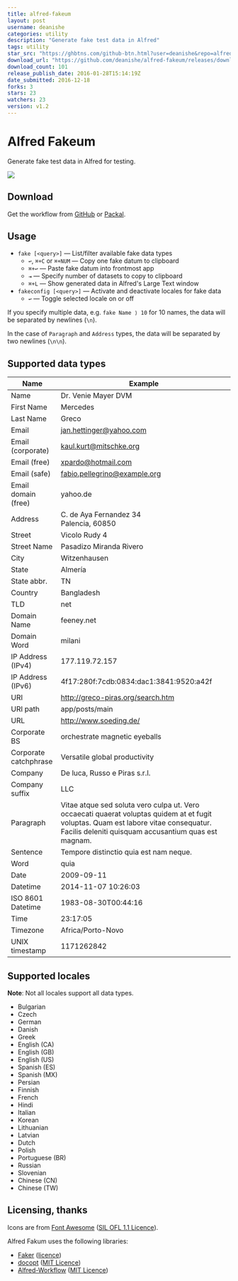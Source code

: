 ```yaml
---
title: alfred-fakeum
layout: post
username: deanishe
categories: utility
description: "Generate fake test data in Alfred"
tags: utility
star_src: "https://ghbtns.com/github-btn.html?user=deanishe&repo=alfred-fakeum&type=star&count=true"
download_url: "https://github.com/deanishe/alfred-fakeum/releases/download/v1.2/Fakeum-1.2.alfredworkflow"
download_count: 101
release_publish_date: 2016-01-28T15:14:19Z
date_submitted: 2016-12-18
forks: 3
stars: 23
watchers: 23
version: v1.2
---
```

# Alfred Fakeum #

Generate fake test data in Alfred for testing.

![][demo]

## Download ##

Get the workflow from [GitHub][gh-releases] or [Packal][packal].

## Usage ##

- `fake [<query>]` — List/filter available fake data types
    - `↩`, `⌘+C` or `⌘+NUM` — Copy one fake datum to clipboard
    - `⌘+↩` — Paste fake datum into frontmost app
    - `⇥` — Specify number of datasets to copy to clipboard
    - `⌘+L` — Show generated data in Alfred's Large Text window
- `fakeconfig [<query>]` — Activate and deactivate locales for fake data
    - `↩` — Toggle selected locale on or off

If you specify multiple data, e.g. `fake Name ⟩ 10` for 10 names, the data
will be separated by newlines (`\n`).

In the case of `Paragraph` and `Address` types, the data will be separated
by two newlines (`\n\n`).

## Supported data types ##

|          Name         |                                                                                           Example                                                                                            |
|-----------------------|----------------------------------------------------------------------------------------------------------------------------------------------------------------------------------------------|
| Name                  | Dr. Venie Mayer DVM                                                                                                                                                                          |
| First Name            | Mercedes                                                                                                                                                                                     |
| Last Name             | Greco                                                                                                                                                                                        |
| Email                 | jan.hettinger@yahoo.com                                                                                                                                                                      |
| Email (corporate)     | kaul.kurt@mitschke.org                                                                                                                                                                       |
| Email (free)          | xpardo@hotmail.com                                                                                                                                                                           |
| Email (safe)          | fabio.pellegrino@example.org                                                                                                                                                                 |
| Email domain (free)   | yahoo.de                                                                                                                                                                                     |
| Address               | C. de Aya Fernandez 34<br/>Palencia, 60850                                                                                                                                                   |
| Street                | Vicolo Rudy 4                                                                                                                                                                                |
| Street Name           | Pasadizo Miranda Rivero                                                                                                                                                                      |
| City                  | Witzenhausen                                                                                                                                                                                 |
| State                 | Almería                                                                                                                                                                                      |
| State abbr.           | TN                                                                                                                                                                                           |
| Country               | Bangladesh                                                                                                                                                                                   |
| TLD                   | net                                                                                                                                                                                          |
| Domain Name           | feeney.net                                                                                                                                                                                   |
| Domain Word           | milani                                                                                                                                                                                       |
| IP Address (IPv4)     | 177.119.72.157                                                                                                                                                                               |
| IP Address (IPv6)     | 4f17:280f:7cdb:0834:dac1:3841:9520:a42f                                                                                                                                                      |
| URI                   | http://greco-piras.org/search.htm                                                                                                                                                            |
| URI path              | app/posts/main                                                                                                                                                                               |
| URL                   | http://www.soeding.de/                                                                                                                                                                       |
| Corporate BS          | orchestrate magnetic eyeballs                                                                                                                                                                |
| Corporate catchphrase | Versatile global productivity                                                                                                                                                                |
| Company               | De luca, Russo e Piras s.r.l.                                                                                                                                                                |
| Company suffix        | LLC                                                                                                                                                                                          |
| Paragraph             | Vitae atque sed soluta vero culpa ut. Vero occaecati quaerat voluptas quidem at et fugit voluptas. Quam est labore vitae consequatur. Facilis deleniti quisquam accusantium quas est magnam. |
| Sentence              | Tempore distinctio quia est nam neque.                                                                                                                                                       |
| Word                  | quia                                                                                                                                                                                         |
| Date                  | 2009-09-11                                                                                                                                                                                   |
| Datetime              | 2014-11-07 10:26:03                                                                                                                                                                          |
| ISO 8601 Datetime     | 1983-08-30T00:44:16                                                                                                                                                                          |
| Time                  | 23:17:05                                                                                                                                                                                     |
| Timezone              | Africa/Porto-Novo                                                                                                                                                                            |
| UNIX timestamp        | 1171262842                                                                                                                                                                                   |




## Supported locales ##

**Note**: Not all locales support all data types.

- Bulgarian
- Czech
- German
- Danish
- Greek
- English (CA)
- English (GB)
- English (US)
- Spanish (ES)
- Spanish (MX)
- Persian
- Finnish
- French
- Hindi
- Italian
- Korean
- Lithuanian
- Latvian
- Dutch
- Polish
- Portuguese (BR)
- Russian
- Slovenian
- Chinese (CN)
- Chinese (TW)

## Licensing, thanks ##

Icons are from [Font Awesome][font-awesome] ([SIL OFL 1.1 Licence][sil]).

Alfred Fakum uses the following libraries:

- [Faker][faker] ([licence][faker-licence])
- [docopt][docopt] ([MIT Licence][mit])
- [Alfred-Workflow][alfred-workflow] ([MIT Licence][mit])

[gh-releases]: https://github.com/deanishe/alfred-fakeum/releases
[packal]: http://www.packal.org/workflow/fakeum
[mit]: http://opensource.org/licenses/MIT
[alfred-workflow]: http://www.deanishe.net/alfred-workflow/
[font-awesome]: http://fortawesome.github.io/Font-Awesome/
[docopt]: http://docopt.org/
[faker]: http://www.joke2k.net/faker/
[faker-licence]: https://github.com/joke2k/faker/blob/master/LICENSE.txt
[sil]: http://scripts.sil.org/OFL
[demo]: https://raw.githubusercontent.com/deanishe/alfred-fakeum/master/demo.gif